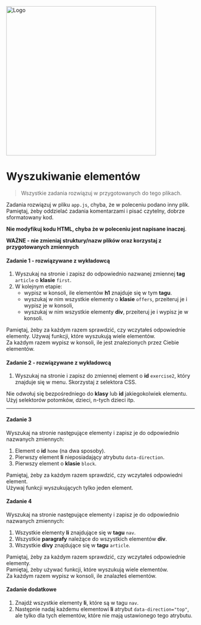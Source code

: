 <img alt="Logo" src="http://coderslab.pl/svg/logo-coderslab.svg" width="400">

#  Wyszukiwanie elementów

> Wszystkie zadania rozwiązuj w przygotowanych do tego plikach.

Zadania rozwiązuj w pliku `app.js`, chyba, że w poleceniu podano inny plik.
Pamiętaj, żeby oddzielać zadania komentarzami i pisać czytelny, dobrze sformatowany kod.  

**Nie modyfikuj kodu HTML, chyba że w poleceniu jest napisane inaczej**.

**WAŻNE -  nie zmieniaj struktury/nazw plików oraz korzystaj z przygotowanych zmiennych**

#### Zadanie 1 - rozwiązywane z wykładowcą

1. Wyszukaj na stronie i zapisz do odpowiednio nazwanej zmiennej **tag** ```article``` o **klasie** ```first```.
2. W kolejnym etapie:
   * wypisz w konsoli, ile elementów **h1** znajduje się w tym **tagu**.
   * wyszukaj w nim wszystkie elementy o **klasie** ```offers```, przeiteruj je i wypisz je w konsoli,
   * wyszukaj w nim wszystkie elementy **div**, przeiteruj je i wypisz je w konsoli.

Pamiętaj, żeby za każdym razem sprawdzić, czy wczytałeś odpowiednie elementy. Używaj funkcji, które wyszukują wiele elementów.  
Za każdym razem wypisz w konsoli, ile jest znalezionych przez Ciebie elementów.

#### Zadanie 2 - rozwiązywane z wykładowcą

1. Wyszukaj na stronie i zapisz do zmiennej element o **id** `exercise2`, który znajduje się w menu. Skorzystaj z selektora CSS.

Nie odwołuj się bezpośredniego do **klasy** lub **id** jakiegokolwiek elementu.  
Użyj selektorów potomków, dzieci, n-tych dzieci itp.

-------------------------------------------------------------------------------

#### Zadanie 3

Wyszukaj na stronie następujące elementy i zapisz je do odpowiednio nazwanych zmiennych:
1. Element o **id** ```home``` (na dwa sposoby).
2. Pierwszy element **li** nieposiadający atrybutu ```data-direction```.
3. Pierwszy element o **klasie** ```block```.

Pamiętaj, żeby za każdym razem sprawdzić, czy wczytałeś odpowiedni element.  
Używaj funkcji wyszukujących tylko jeden element.

#### Zadanie 4

Wyszukaj na stronie następujące elementy i zapisz je do odpowiednio nazwanych zmiennych:
1. Wszystkie elementy **li** znajdujące się w **tagu** ```nav```.
2. Wszystkie **paragrafy** należące do wszystkich elementów **div**.
3. Wszystkie **divy** znajdujące się w **tagu** ```article```.

Pamiętaj, żeby za każdym razem sprawdzić, czy wczytałeś odpowiednie elementy.  
Pamiętaj, żeby używać funkcji, które wyszukują wiele elementów.  
Za każdym razem wypisz w konsoli, ile znalazłeś elementów.

#### Zadanie dodatkowe

1. Znajdź wszystkie elementy **li**, które są w tagu ```nav```.
2. Następnie nadaj każdemu elementowi **li** atrybut ```data-direction="top"```, ale tylko dla tych elementów, które nie mają ustawionego tego atrybutu.
